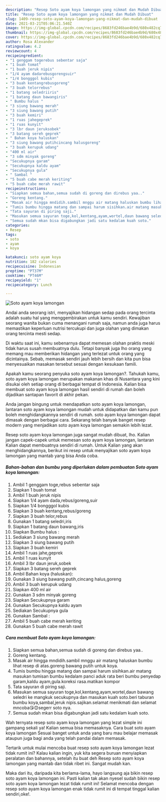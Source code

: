 ```yaml
---
description: "Resep Soto ayam koya lamongan yang nikmat dan Mudah Dibuat"
title: "Resep Soto ayam koya lamongan yang nikmat dan Mudah Dibuat"
slug: 1409-resep-soto-ayam-koya-lamongan-yang-nikmat-dan-mudah-dibuat
date: 2021-03-21T05:06:21.540Z
image: https://img-global.cpcdn.com/recipes/8683fd246bae4b9d/680x482cq70/soto-ayam-koya-lamongan-foto-resep-utama.jpg
thumbnail: https://img-global.cpcdn.com/recipes/8683fd246bae4b9d/680x482cq70/soto-ayam-koya-lamongan-foto-resep-utama.jpg
cover: https://img-global.cpcdn.com/recipes/8683fd246bae4b9d/680x482cq70/soto-ayam-koya-lamongan-foto-resep-utama.jpg
author: Rosa Alexander
ratingvalue: 4.2
reviewcount: 4
recipeingredient:
- "1 genggam togerebus sebentar saja"
- "1 buah tomat"
- "1 buah jeruk nipis"
- "1/4 ayam dadarebusgorengsuir"
- "1/4 bongggol kubis"
- "3 buah kentangrebusgoreng"
- "3 buah telorrebus"
- "1 batang seledriiris"
- "1 batang daun bawangiris"
- " Bumbu halus "
- "3 siung bawang merah"
- "3 siung bawang putih"
- "3 buah kemiri"
- "1 ruas jahegeprek"
- "1 ruas kunyit"
- "3 lbr daun jeruksobek"
- "3 batang sereh geprek"
- " Bahan koya haluskan"
- "3 siung bawang putihcincang halusgoreng"
- "3 buah kerupuk udang"
- "400 ml air"
- "3 sdm minyak goreng"
- "Secukupnya garam"
- "Secukupnya kaldu ayam"
- "Secukupnya gula"
- " Sambal "
- "5 buah cabe merah keriting"
- "5 buah cabe merah rawit"
recipeinstructions:
- "Siapkan semua bahan,semua sudah di goreng dan direbus yaa.."
- "Goreng kentang."
- "Masak air hingga mndidih.sambil mnggu air matang haluskan bumbu lihat resep di atas.goreng bawang putih untuk koya."
- "Tumis bumbu hingga matang dan sampai harum sisihkan.air matang masukan tumisan bumbu kedalam panci aduk rata beri bumbu penyedap garam,kaldu ayam,gula.koreksi rasa.matikan kompor"
- "Tata sayuran di piring saji."
- "Masukan semua sayuran toge,kol,kentang,ayam,wortel,daun bawang seledri ke mangkuk secukupnya dan masukan kuah soto.beri taburan bumbu koya,sambal,jeruk nipis.sajikan.selamat menikmati dan selamat mncoba😘😊segerr soto nya."
- "Semua sudah mkan bisa digabungkan jadi satu kedalam kuah soto."
categories:
- Resep
tags:
- soto
- ayam
- koya

katakunci: soto ayam koya 
nutrition: 182 calories
recipecuisine: Indonesian
preptime: "PT37M"
cooktime: "PT46M"
recipeyield: "1"
recipecategory: Lunch

---
```



![Soto ayam koya lamongan](https://img-global.cpcdn.com/recipes/8683fd246bae4b9d/680x482cq70/soto-ayam-koya-lamongan-foto-resep-utama.jpg)

Andai anda seorang istri, menyajikan hidangan sedap pada orang tercinta adalah suatu hal yang menggembirakan untuk kamu sendiri. Kewajiban seorang  wanita bukan cuma menangani rumah saja, namun anda juga harus memastikan keperluan nutrisi tercukupi dan juga olahan yang dimakan orang tercinta mesti sedap.

Di waktu  saat ini, kamu sebenarnya dapat memesan olahan praktis meski tidak harus susah membuatnya dulu. Tetapi banyak juga lho orang yang memang mau memberikan hidangan yang terlezat untuk orang yang dicintainya. Sebab, memasak sendiri jauh lebih bersih dan kita pun bisa menyesuaikan masakan tersebut sesuai dengan kesukaan famili. 



Apakah kamu seorang penyuka soto ayam koya lamongan?. Tahukah kamu, soto ayam koya lamongan merupakan makanan khas di Nusantara yang kini disukai oleh setiap orang di berbagai tempat di Indonesia. Kalian bisa membuat soto ayam koya lamongan hasil sendiri di rumah dan boleh dijadikan santapan favorit di akhir pekan.

Anda jangan bingung untuk mendapatkan soto ayam koya lamongan, lantaran soto ayam koya lamongan mudah untuk didapatkan dan kamu pun boleh menghidangkannya sendiri di rumah. soto ayam koya lamongan dapat dimasak dengan berbagai cara. Sekarang telah banyak banget resep modern yang menjadikan soto ayam koya lamongan semakin lebih lezat.

Resep soto ayam koya lamongan juga sangat mudah dibuat, lho. Kalian jangan capek-capek untuk memesan soto ayam koya lamongan, lantaran Kalian dapat membuatnya sendiri di rumah. Untuk Kalian yang akan menghidangkannya, berikut ini resep untuk menyajikan soto ayam koya lamongan yang mantab yang bisa Anda coba.

<!--inarticleads1-->

##### Bahan-bahan dan bumbu yang diperlukan dalam pembuatan Soto ayam koya lamongan:

1. Ambil 1 genggam toge,rebus sebentar saja
1. Siapkan 1 buah tomat
1. Ambil 1 buah jeruk nipis
1. Siapkan 1/4 ayam dada,rebus/goreng,suir
1. Siapkan 1/4 bongggol kubis
1. Siapkan 3 buah kentang,rebus/goreng
1. Siapkan 3 buah telor,rebus
1. Gunakan 1 batang seledri,iris
1. Siapkan 1 batang daun bawang,iris
1. Siapkan  Bumbu halus :
1. Sediakan 3 siung bawang merah
1. Siapkan 3 siung bawang putih
1. Siapkan 3 buah kemiri
1. Ambil 1 ruas jahe,geprek
1. Ambil 1 ruas kunyit
1. Ambil 3 lbr daun jeruk,sobek
1. Siapkan 3 batang sereh geprek
1. Ambil  Bahan koya (haluskan):
1. Gunakan 3 siung bawang putih,cincang halus,goreng
1. Ambil 3 buah kerupuk udang
1. Siapkan 400 ml air
1. Gunakan 3 sdm minyak goreng
1. Siapkan Secukupnya garam
1. Gunakan Secukupnya kaldu ayam
1. Sediakan Secukupnya gula
1. Gunakan  Sambal :
1. Ambil 5 buah cabe merah keriting
1. Gunakan 5 buah cabe merah rawit




<!--inarticleads2-->

##### Cara membuat Soto ayam koya lamongan:

1. Siapkan semua bahan,semua sudah di goreng dan direbus yaa..
1. Goreng kentang.
1. Masak air hingga mndidih.sambil mnggu air matang haluskan bumbu lihat resep di atas.goreng bawang putih untuk koya.
1. Tumis bumbu hingga matang dan sampai harum sisihkan.air matang masukan tumisan bumbu kedalam panci aduk rata beri bumbu penyedap garam,kaldu ayam,gula.koreksi rasa.matikan kompor
1. Tata sayuran di piring saji.
1. Masukan semua sayuran toge,kol,kentang,ayam,wortel,daun bawang seledri ke mangkuk secukupnya dan masukan kuah soto.beri taburan bumbu koya,sambal,jeruk nipis.sajikan.selamat menikmati dan selamat mncoba😘😊segerr soto nya.
1. Semua sudah mkan bisa digabungkan jadi satu kedalam kuah soto.




Wah ternyata resep soto ayam koya lamongan yang lezat simple ini gampang sekali ya! Kalian semua bisa memasaknya. Cara buat soto ayam koya lamongan Sesuai banget untuk anda yang baru mau belajar memasak ataupun juga bagi anda yang telah pandai dalam memasak.

Tertarik untuk mulai mencoba buat resep soto ayam koya lamongan lezat tidak rumit ini? Kalau kalian ingin, yuk kita segera buruan menyiapkan peralatan dan bahannya, setelah itu buat deh Resep soto ayam koya lamongan yang mantab dan tidak ribet ini. Sangat mudah kan. 

Maka dari itu, daripada kita berlama-lama, hayo langsung aja bikin resep soto ayam koya lamongan ini. Pasti kalian tak akan nyesel sudah bikin resep soto ayam koya lamongan lezat tidak rumit ini! Selamat mencoba dengan resep soto ayam koya lamongan enak tidak rumit ini di tempat tinggal kalian sendiri,oke!.

